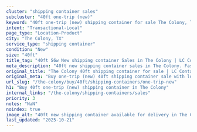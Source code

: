 ```yaml
---
cluster: "shipping container sales"
subcluster: "40ft one-trip (new)"
keyword: "40ft one-trip (new) shipping container for sale The Colony, TX"
intent: "Transactional-Local"
page_type: "Location-Product"
city: "The Colony, TX"
service_type: "shipping container"
condition: "New"
size: "40ft"
title_tag: "40ft S6w New shipping container Sales in The Colony | LC Container"
meta_description: "40ft new shipping container sales in The Colony. Fast delivery, competitive pricing. Serving shipping containers area. Quote ID: SGS. Call (214) 524-4168 for your free quote today."
original_title: "The Colony 40ft shipping container for sale | LC Container"
original_meta: "Buy one-trip (new) 40ft shipping container sale with local delivery in The Colony, TX. LC Container — local Since 2003. Request a fast quote today."
url_slug: "/the-colony/buy/40ft/shipping-containers/one-trip-new"
h1: "Buy 40ft one-trip (new) shipping container in The Colony"
internal_links: "/the-colony/shipping-containers/sales"
priority: 3
notes: "NaN"
noindex: true
image_alt: "40ft new shipping container available for delivery in The Colony"
last_updated: "2025-10-21"
---
```


<!-- TODO: Add unique city/inventory copy, images, and internal links here. -->
